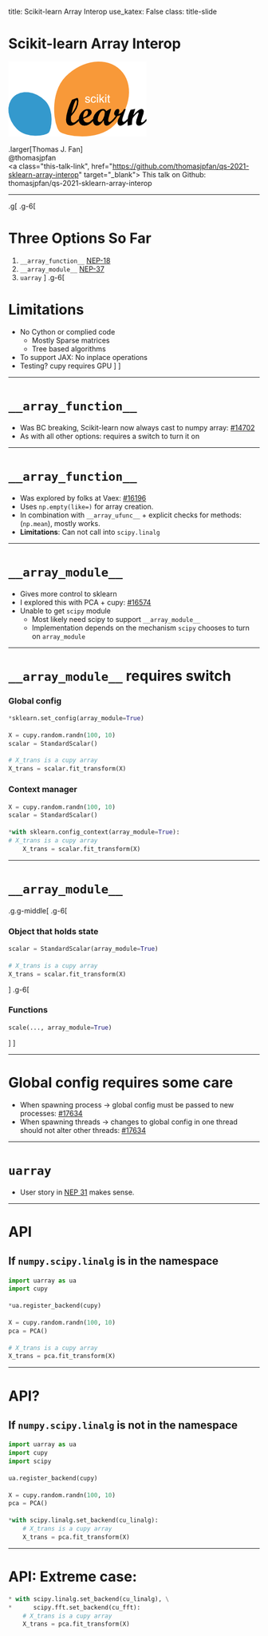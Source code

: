 title: Scikit-learn Array Interop
use_katex: False
class: title-slide

# Scikit-learn Array Interop

![](images/scikit-learn-logo-notext.png)

.larger[Thomas J. Fan]<br>
@thomasjpfan<br>
<a class="this-talk-link", href="https://github.com/thomasjpfan/qs-2021-sklearn-array-interop" target="_blank">
This talk on Github: thomasjpfan/qs-2021-sklearn-array-interop</a>

---

.g[
.g-6[
# Three Options So Far

1. `__array_function__` [NEP-18](https://numpy.org/neps/nep-0018-array-function-protocol.html)
2. `__array_module__` [NEP-37](https://numpy.org/neps/nep-0037-array-module.html)
3. `uarray`
]
.g-6[
# Limitations
- No Cython or complied code
    - Mostly Sparse matrices
    - Tree based algorithms
- To support JAX: No inplace operations
- Testing? cupy requires GPU
]
]

---

# `__array_function__`

- Was BC breaking, Scikit-learn now always cast to numpy array: [#14702](https://github.com/scikit-learn/scikit-learn/pull/14702)
- As with all other options: requires a switch to turn it on

---

# `__array_function__`

- Was explored by folks at Vaex: [#16196](https://github.com/scikit-learn/scikit-learn/pull/16196)
- Uses `np.empty(like=)` for array creation.
- In combination with `__array_ufunc__` + explicit checks for methods: (`np.mean`), mostly works.
- **Limitations**: Can not call into `scipy.linalg`

---

# `__array_module__`

- Gives more control to sklearn
- I explored this with PCA + cupy: [#16574](https://github.com/scikit-learn/scikit-learn/pull/16574)
- Unable to get `scipy` module
    - Most likely need scipy to support `__array_module__`
    - Implementation depends on the mechanism `scipy` chooses to turn on `array_module`

---

# `__array_module__` requires switch

### Global config
```python
*sklearn.set_config(array_module=True)

X = cupy.random.randn(100, 10)
scalar = StandardScalar()

# X_trans is a cupy array
X_trans = scalar.fit_transform(X)
```

### Context manager
```python
X = cupy.random.randn(100, 10)
scalar = StandardScalar()

*with sklearn.config_context(array_module=True):
# X_trans is a cupy array
    X_trans = scalar.fit_transform(X)
```

---

# `__array_module__`

.g.g-middle[
.g-6[
### Object that holds state
```python
scalar = StandardScalar(array_module=True)

# X_trans is a cupy array
X_trans = scalar.fit_transform(X)
```
]
.g-6[
### Functions

```python
scale(..., array_module=True)
```
]
]


---

# Global config requires some care

- When spawning process -> global config must be passed to new processes: [#17634](https://github.com/scikit-learn/scikit-learn/pull/17634)
- When spawning threads -> changes to global config in one thread should not alter other threads: [#17634](https://github.com/scikit-learn/scikit-learn/pull/18736)

---

# `uarray`

- User story in [NEP 31](https://numpy.org/neps/nep-0031-uarray.html) makes sense.

---

# API
## If `numpy.scipy.linalg` is in the namespace

```python
import uarray as ua
import cupy

*ua.register_backend(cupy)

X = cupy.random.randn(100, 10)
pca = PCA()

# X_trans is a cupy array
X_trans = pca.fit_transform(X)
```

---

# API?
## If `numpy.scipy.linalg` is not in the namespace

```python
import uarray as ua
import cupy
import scipy

ua.register_backend(cupy)

X = cupy.random.randn(100, 10)
pca = PCA()

*with scipy.linalg.set_backend(cu_linalg):
    # X_trans is a cupy array
    X_trans = pca.fit_transform(X)
```

---

# API: Extreme case:

```python
* with scipy.linalg.set_backend(cu_linalg), \
*      scipy.fft.set_backend(cu_fft):
    # X_trans is a cupy array
    X_trans = pca.fit_transform(X)
```
